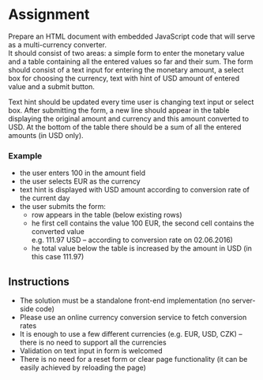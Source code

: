 # Assignment

Prepare an HTML document with embedded JavaScript code that will serve as a multi-currency converter.  
It should consist of two areas: a simple form to enter the monetary value and a table containing all the entered values so far and their sum. The form should consist of a text input for entering the monetary amount, a select box for choosing the currency, text with hint of USD amount of entered value and a submit button.

Text hint should be updated every time user is changing text input or select box. After submitting the form, a new line should appear in the table displaying the original amount and currency and this amount converted to USD. At the bottom of the table there should be a sum of all the entered amounts (in USD only).  

### Example

- the user enters 100 in the amount field
- the user selects EUR as the currency
- text hint is displayed with USD amount according to conversion rate of the current day
- the user submits the form:
    - row appears in the table (below existing rows)
    - he first cell contains the value 100 EUR, the second cell contains the converted value  
    e.g. 111.97 USD – according to conversion rate on 02.06.2016)
    - he total value below the table is increased by the amount in USD (in this case 111.97)

## Instructions

- The solution must be a standalone front-end implementation (no server-side code)
- Please use an online currency conversion service to fetch conversion rates
- It is enough to use a few different currencies (e.g. EUR, USD, CZK) – there is no need to support all the currencies
- Validation on text input in form is welcomed
- There is no need for a reset form or clear page functionality (it can be easily achieved by reloading the page)

